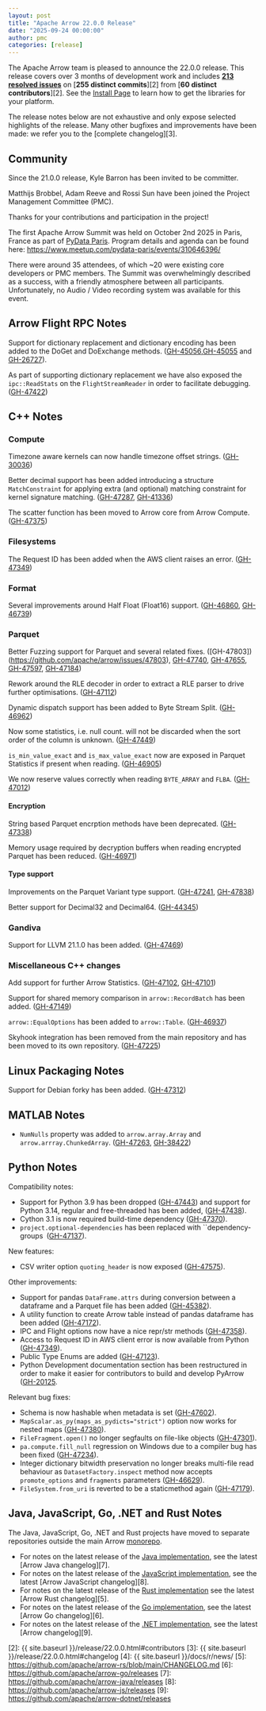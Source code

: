 ```yaml
---
layout: post
title: "Apache Arrow 22.0.0 Release"
date: "2025-09-24 00:00:00"
author: pmc
categories: [release]
---
```

<!--
{% comment %}
Licensed to the Apache Software Foundation (ASF) under one or more
contributor license agreements.  See the NOTICE file distributed with
this work for additional information regarding copyright ownership.
The ASF licenses this file to you under the Apache License, Version 2.0
(the "License"); you may not use this file except in compliance with
the License.  You may obtain a copy of the License at

http://www.apache.org/licenses/LICENSE-2.0

Unless required by applicable law or agreed to in writing, software
distributed under the License is distributed on an "AS IS" BASIS,
WITHOUT WARRANTIES OR CONDITIONS OF ANY KIND, either express or implied.
See the License for the specific language governing permissions and
limitations under the License.
{% endcomment %}
-->

The Apache Arrow team is pleased to announce the 22.0.0 release. This release
covers over 3 months of development work and includes [**213 resolved
issues**][1] on [**255 distinct commits**][2] from [**60 distinct
contributors**][2]. See the [Install Page](https://arrow.apache.org/install/) to
learn how to get the libraries for your platform.

The release notes below are not exhaustive and only expose selected highlights
of the release. Many other bugfixes and improvements have been made: we refer
you to the [complete changelog][3].

## Community

Since the 21.0.0 release, Kyle Barron has been invited to be committer.

Matthijs Brobbel, Adam Reeve and Rossi Sun have been joined the
Project Management Committee (PMC).

Thanks for your contributions and participation in the project!

The first Apache Arrow Summit was held on October 2nd 2025 in Paris, France
as part of [PyData Paris](https://pydata.org/paris2025).
Program details and agenda can be found here: https://www.meetup.com/pydata-paris/events/310646396/

There were around 35 attendees, of which ~20 were existing core developers or PMC members.
The Summit was overwhelmingly described as a success, with a friendly atmosphere between all participants.
Unfortunately, no Audio / Video recording system was available for this event.

## Arrow Flight RPC Notes

Support for dictionary replacement and dictionary encoding has been added to the DoGet and DoExchange methods. ([GH-45056](https://github.com/apache/arrow/issues/45056),[GH-45055](https://github.com/apache/arrow/issues/45055) and [GH-26727](https://github.com/apache/arrow/issues/26727)).

As part of supporting dictionary replacement we have also exposed the ``ipc::ReadStats`` on the ``FlightStreamReader`` in order to facilitate debugging. ([GH-47422](https://github.com/apache/arrow/issues/47422))

## C++ Notes

### Compute

Timezone aware kernels can now handle timezone offset strings. ([GH-30036](https://github.com/apache/arrow/issues/30036))

Better decimal support has been added introducing a structure ``MatchConstraint`` for applying extra (and optional) matching constraint for kernel signature matching. ([GH-47287](https://github.com/apache/arrow/issues/47287), [GH-41336](https://github.com/apache/arrow/issues/41336))

The scatter function has been moved to Arrow core from Arrow Compute. ([GH-47375](https://github.com/apache/arrow/issues/47375))

### Filesystems

The Request ID has been added when the AWS client raises an error. ([GH-47349](https://github.com/apache/arrow/issues/47349)) 

### Format

Several improvements around Half Float (Float16) support. ([GH-46860](https://github.com/apache/arrow/issues/46860), [GH-46739](https://github.com/apache/arrow/issues/46739))

### Parquet

Better Fuzzing support for Parquet and several related fixes. ([GH-47803])(https://github.com/apache/arrow/issues/47803), [GH-47740](https://github.com/apache/arrow/issues/47740), [GH-47655](https://github.com/apache/arrow/issues/47655), [GH-47597](https://github.com/apache/arrow/issues/47597), [GH-47184](https://github.com/apache/arrow/issues/47184))

Rework around the RLE decoder in order to extract a RLE parser to drive further optimisations. ([GH-47112](https://github.com/apache/arrow/issues/47112))

Dynamic dispatch support has been added to Byte Stream Split. ([GH-46962](https://github.com/apache/arrow/issues/46962))

Now some statistics, i.e. null count. will not be discarded when the sort order of the column is unknown. ([GH-47449](https://github.com/apache/arrow/issues/47449))

``is_min_value_exact`` and ``is_max_value_exact`` now are exposed in Parquet Statistics if present when reading. ([GH-46905](https://github.com/apache/arrow/issues/46905))

We now reserve values correctly when reading ``BYTE_ARRAY`` and ``FLBA``. ([GH-47012](https://github.com/apache/arrow/issues/47012))

#### Encryption

String based Parquet encrption methods have been deprecated. ([GH-47338](https://github.com/apache/arrow/issues/47338))

Memory usage required by decryption buffers when reading encrypted Parquet has been reduced. ([GH-46971](https://github.com/apache/arrow/issues/46971))

#### Type support

Improvements on the Parquet Variant type support. ([GH-47241](https://github.com/apache/arrow/issues/47241), [GH-47838](https://github.com/apache/arrow/issues/47838))

Better support for Decimal32 and Decimal64. ([GH-44345](https://github.com/apache/arrow/issues/44345))

### Gandiva

Support for LLVM 21.1.0 has been added. ([GH-47469](https://github.com/apache/arrow/issues/47469))

### Miscellaneous C++ changes

Add support for further Arrow Statistics. ([GH-47102](https://github.com/apache/arrow/issues/47102), [GH-47101](https://github.com/apache/arrow/issues/47101))

Support for shared memory comparison in ``arrow::RecordBatch`` has been added. ([GH-47149](https://github.com/apache/arrow/pull/47149))

``arrow::EqualOptions`` has been added to ``arrow::Table``. ([GH-46937](https://github.com/apache/arrow/issues/46937))

Skyhook integration has been removed from the main repository and has been moved to its own repository. ([GH-47225](https://github.com/apache/arrow/issues/47225))

## Linux Packaging Notes

Support for Debian forky has been added. ([GH-47312](https://github.com/apache/arrow/issues/47312))

## MATLAB Notes

- ``NumNulls`` property was added to ``arrow.array.Array`` and ``arrow.arrray.ChunkedArray``. ([GH-47263](https://github.com/apache/arrow/issues/47263), [GH-38422](https://github.com/apache/arrow/issues/38422))

## Python Notes

Compatibility notes:
- Support for Python 3.9 has been dropped ([GH-47443](https://github.com/apache/arrow/issues/47443)) and support for Python 3.14, regular and free-threaded has been added, ([GH-47438](https://github.com/apache/arrow/issues/47438)).
- Cython 3.1 is now required build-time dependency ([GH-47370](https://github.com/apache/arrow/issues/47370)).
- ``project.optional-dependencies`` has been replaced with ``dependency-groups` `([GH-47137](https://github.com/apache/arrow/issues/47137)).

New features:
- CSV writer option ``quoting_header`` is now exposed ([GH-47575](https://github.com/apache/arrow/issues/47575)).

Other improvements:
- Support for pandas ``DataFrame.attrs`` during conversion between a dataframe and a Parquet file has been added ([GH-45382](https://github.com/apache/arrow/issues/45382)).
- A utility function to create Arrow table instead of pandas dataframe has been added ([GH-47172](https://github.com/apache/arrow/issues/47172)).
- IPC and Flight options now have a nice repr/str methods ([GH-47358](https://github.com/apache/arrow/issues/47358)).
- Access to Request ID in AWS client error is now available from Python ([GH-47349](https://github.com/apache/arrow/issues/47349)).
- Public Type Enums are added ([GH-47123](https://github.com/apache/arrow/issues/47123)).
- Python Development documentation section has been restructured in order to make it easier for contributors to build and develop PyArrow ([GH-20125](https://github.com/apache/arrow/issues/20125).

Relevant bug fixes:
- Schema is now hashable when metadata is set ([GH-47602](https://github.com/apache/arrow/issues/47602)).
- ``MapScalar.as_py(maps_as_pydicts="strict")`` option now works for nested maps ([GH-47380](https://github.com/apache/arrow/issues/47380)).
- ``FileFragment.open()`` no longer segfaults on file-like objects ([GH-47301](https://github.com/apache/arrow/issues/47301)).
- ``pa.compute.fill_null`` regression on Windows due to a compiler bug has been fixed ([GH-47234](https://github.com/apache/arrow/issues/47234)).
- Integer dictionary bitwidth preservation no longer breaks multi-file read behaviour as ``DatasetFactory.inspect`` method now accepts ``promote_options`` and ``fragments`` parameters ([GH-46629](https://github.com/apache/arrow/issues/46629)).
- `FileSystem.from_uri` is reverted to be a staticmethod again ([GH-47179](https://github.com/apache/arrow/issues/47179)).


## Java, JavaScript, Go, .NET and Rust Notes

The Java, JavaScript, Go, .NET and Rust projects have moved to separate
repositories outside the main Arrow [monorepo](https://github.com/apache/arrow).

- For notes on the latest release of the [Java
implementation](https://github.com/apache/arrow-java), see the latest [Arrow
Java changelog][7].
- For notes on the latest release of the [JavaScript
implementation](https://github.com/apache/arrow-js), see the latest [Arrow
JavaScript changelog][8].
- For notes on the latest release of the [Rust
  implementation](https://github.com/apache/arrow-rs) see the latest [Arrow Rust
  changelog][5].
- For notes on the latest release of the [Go
implementation](https://github.com/apache/arrow-go), see the latest [Arrow Go
changelog][6].
- For notes on the latest release of the [.NET
implementation](https://github.com/apache/arrow-dotnet), see the latest [Arrow 
changelog][9].

[1]: https://github.com/apache/arrow/milestone/70?closed=1
[2]: {{ site.baseurl }}/release/22.0.0.html#contributors
[3]: {{ site.baseurl }}/release/22.0.0.html#changelog
[4]: {{ site.baseurl }}/docs/r/news/
[5]: <https://github.com/apache/arrow-rs/blob/main/CHANGELOG.md>
[6]: <https://github.com/apache/arrow-go/releases>
[7]: <https://github.com/apache/arrow-java/releases>
[8]: <https://github.com/apache/arrow-js/releases>
[9]: <https://github.com/apache/arrow-dotnet/releases>
